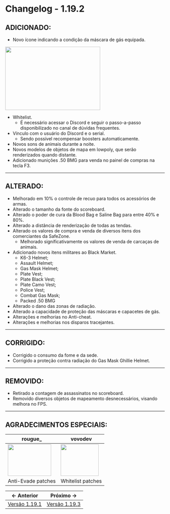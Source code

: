 # Changelog - 1.19.2

## **ADICIONADO**:

- Novo ícone indicando a condição da máscara de gás equipada.

<img src="https://cdn.discordapp.com/attachments/658919142543589378/1179312598278217738/mta-screen_2023-11-29_03-42-32.png?ex=65795371&is=6566de71&hm=c3a8e48ffe31ca4a522d74a027e8fcbac5256777f0a839e0d7579987bfeab965&" width=300 height=200 />

- Whitelist.
	- É necessário acessar o Discord e seguir o passo-a-passo disponibilizado no canal de dúvidas frequentes.
- Vínculo com o usuário do Discord e o serial.
	- Sendo possível recompensar boosters automaticamente.
- Novos sons de animais durante a noite.
- Novos modelos de objetos de mapa em lowpoly, que serão renderizados quando distante.
- Adicionado munições .50 BMG para venda no painel de compras na tecla F3.

---
## **ALTERADO**:

- Melhorado em 10% o controle de recuo para todos os acessórios de armas.
- Alterado o tamanho da fonte do scoreboard.
- Alterado o poder de cura da Blood Bag e Saline Bag para entre 40% e 80%.
- Alterado a distância de renderização de todas as tendas.
- Alterado os valores de compra e venda de diversos itens dos comerciantes da SafeZone.
 	- Melhorado significativamente os valores de venda de carcaças de animais.
- Adicionado novos itens militares ao Black Market.
	- K6-3 Helmet;
	- Assault Helmet;
	- Gas Mask Helmet;
	- Plate Vest;
	- Plate Black Vest;
	- Plate Camo Vest;
	- Police Vest;
	- Combat Gas Mask;
	- Packed .50 BMG
- Alterado o dano das zonas de radiação.
- Alterado a capacidade de proteção das máscaras e capacetes de gás.
- Alterações e melhorias no Anti-cheat.
- Alterações e melhorias nos disparos tracejantes.

---
## **CORRIGIDO**:

- Corrigido o consumo da fome e da sede.
- Corrigido a proteção contra radiação do Gas Mask Ghillie Helmet.


---
## **REMOVIDO**:

- Retirado a contagem de assassinatos no scoreboard.
- Removido diversos objetos de mapeamento desnecessários, visando melhora no FPS.

---
## **AGRADECIMENTOS ESPECIAIS**:
| rougue_ | vovodev |
|------------|---------------|
| <img src="https://images-ext-2.discordapp.net/external/Z8pS8WOA9X_Z4wGIIi96ZBgF5_fnI-ONDN1D7x1dJFE/%3Fsize%3D2048/https/cdn.discordapp.com/avatars/242304145913020417/2b6e1b669e8ffa9061266ba64050e44f.png?format=webp&quality=lossless" width=137 height=100 /> | <img src="https://cdn.discordapp.com/attachments/928291018288300173/1179319752380923969/27c5ec1020bba2b0391946e18fc0c9d7.png?ex=65795a1b&is=6566e51b&hm=f4305f345675ee47322098cb859c1534107923349b018943e8626d00a87a4e8a&" width=120 height=100 /> | 
| Anti-Evade patches | Whitelist patches |


← Anterior             |  Próximo →
:-------------------------:|:-------------------------:
[Versão 1.19.1](https://www.stoneagemta.com/releases/dayz/1.19.1) | [Versão 1.19.3](https://www.stoneagemta.com/releases/dayz/1.19.3)
